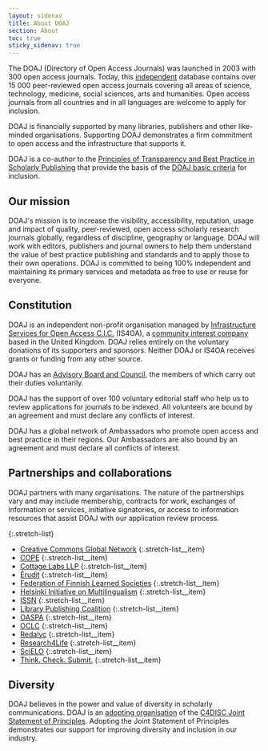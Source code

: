 ```yaml
---
layout: sidenav
title: About DOAJ
section: About
toc: true
sticky_sidenav: true
---
```


The DOAJ (Directory of Open Access Journals) was launched in 2003 with 300 open access journals. Today, this [independent](https://blog.doaj.org/2018/11/07/doaj-independence-and-the-importance-of-impartiality/) database contains over 15 000 peer-reviewed open access journals covering all areas of science, technology, medicine, social sciences, arts and humanities. Open access journals from all countries and in all languages are welcome to apply for inclusion.

DOAJ is financially supported by many libraries, publishers and other like-minded organisations. Supporting DOAJ demonstrates a firm commitment to open access and the infrastructure that supports it.

DOAJ is a co-author to the [Principles of Transparency and Best Practice in Scholarly Publishing](/apply/transparency) that provide the basis of the [DOAJ basic criteria](/apply/guide) for inclusion.

## Our mission

DOAJ's mission is to increase the visibility, accessibility, reputation, usage and impact of quality, peer-reviewed, open access scholarly research journals globally, regardless of discipline, geography or language. DOAJ will work with editors, publishers and journal owners to help them understand the value of best practice publishing and standards and to apply those to their own operations. DOAJ is committed to being 100% independent and maintaining its primary services and metadata as free to use or reuse for everyone.

## Constitution

DOAJ is an independent non-profit organisation managed by [Infrastructure Services for Open Access C.I.C.](http://is4oa.org/) (IS4OA), a  [community interest company](https://en.wikipedia.org/wiki/Community_interest_company) based in the United Kingdom. DOAJ relies entirely on the voluntary donations of its supporters and sponsors. Neither DOAJ or IS4OA receives grants or funding from any other source.

DOAJ has an [Advisory Board and Council](/about/advisory-board-council), the members of which carry out their duties voluntarily.

DOAJ has the support of over 100 voluntary editorial staff who help us to review applications for journals to be indexed. All volunteers are bound by an agreement and must declare any conflicts of interest.

DOAJ has a global network of Ambassadors who promote open access and best practice in their regions. Our Ambassadors are also bound by an agreement and must declare all conflicts of interest.

## Partnerships and collaborations

DOAJ partners with many organisations. The nature of the partnerships vary and may include membership, contracts for work, exchanges of information or services, initiative signatories, or access to information resources that assist DOAJ with our application review process.

{:.stretch-list}
+ [Creative Commons Global Network](https://network.creativecommons.org/)
  {:.stretch-list__item} 
+ [COPE](https://publicationethics.org/)
  {:.stretch-list__item} 
+ [Cottage Labs LLP](https://cottagelabs.com/)
  {:.stretch-list__item} 
+ [Érudit](https://www.erudit.org/en/)
  {:.stretch-list__item} 
+ [Federation of Finnish Learned Societies](https://tsv.fi/en)
  {:.stretch-list__item} 
+ [Helsinki Initiative on Multilingualism](https://www.helsinki-initiative.org/)
  {:.stretch-list__item} 
+ [ISSN](https://www.issn.org/)
  {:.stretch-list__item} 
+ [Library Publishing Coalition](https://librarypublishing.org/)
  {:.stretch-list__item} 
+ [OASPA](https://oaspa.org/)
  {:.stretch-list__item} 
+ [OCLC](https://www.oclc.org/en/home.html)
  {:.stretch-list__item} 
+ [Redalyc](http://www.redalyc.org/home.oa)
  {:.stretch-list__item} 
+ [Research4Life](https://www.research4life.org/)
  {:.stretch-list__item} 
+ [SciELO](http://www.scielo.org/)
  {:.stretch-list__item} 
+ [Think. Check. Submit.](https://thinkchecksubmit.org/)
  {:.stretch-list__item} 

## Diversity

DOAJ believes in the power and value of diversity in scholarly communications. DOAJ is an [adopting organisation](https://c4disc.org/about/adopting-organizations/) of the [C4DISC Joint Statement of Principles](https://c4disc.org/principles/). Adopting the Joint Statement of Principles demonstrates our support for improving diversity and inclusion in our industry.
